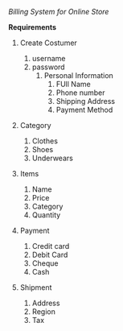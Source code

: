 
*Billing System for Online Store*

**Requirements**

1. Create Costumer
    1. username
    2. password
        1. Personal Information
            1. FUll Name
            2. Phone number
            3. Shipping Address
            4. Payment Method

2. Category
    1. Clothes
    2. Shoes
    3. Underwears


3. Items
    1. Name
    2. Price
    3. Category
    4. Quantity

4. Payment 
    1. Credit card
    2. Debit Card
    3. Cheque
    4. Cash

5. Shipment
    1. Address
    2. Region
    3. Tax